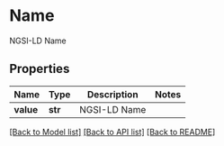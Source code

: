 # Name

NGSI-LD Name

## Properties
Name | Type | Description | Notes
------------ | ------------- | ------------- | -------------
**value** | **str** | NGSI-LD Name | 

[[Back to Model list]](../README.md#documentation-for-models) [[Back to API list]](../README.md#documentation-for-api-endpoints) [[Back to README]](../README.md)


